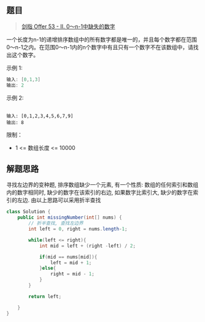 ## 题目

> [剑指 Offer 53 - II. 0～n-1中缺失的数字](https://leetcode-cn.com/problems/que-shi-de-shu-zi-lcof/)

一个长度为n-1的递增排序数组中的所有数字都是唯一的，并且每个数字都在范围0～n-1之内。在范围0～n-1内的n个数字中有且只有一个数字不在该数组中，请找出这个数字。

 

示例 1:

```java
输入: [0,1,3]
输出: 2
```


示例 2:

```text

输入: [0,1,2,3,4,5,6,7,9]
输出: 8
```


限制：

* 1 <= 数组长度 <= 10000

## 解题思路

寻找左边界的变种题, 排序数组缺少一个元素, 有一个性质: 数组的任何索引和数组内的数字相同时, 缺少的数字在该索引的右边, 如果数字比索引大, 缺少的数字在索引的左边. 由以上思路可以采用折半查找

```java
class Solution {
    public int missingNumber(int[] nums) {
        // 折半查找, 查找左边界
        int left = 0, right = nums.length-1;

        while(left <= right){
            int mid = left + (right -left) / 2;

            if(mid == nums[mid]){
                left = mid + 1;
            }else{
                right = mid - 1;
            }
        }

        return left;

    }
}
```

